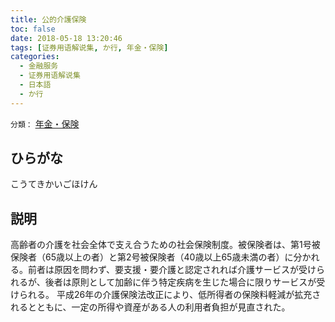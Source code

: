 ```yaml
---
title: 公的介護保険
toc: false
date: 2018-05-18 13:20:46
tags: [证券用语解说集, か行, 年金・保険]
categories:
  - 金融服务
  - 证券用语解说集
  - 日本語
  - か行
---
```


`分類：` [年金・保険](/tags/年金・保険/)

## ひらがな

こうてきかいごほけん

## 説明

高齢者の介護を社会全体で支え合うための社会保険制度。被保険者は、第1号被保険者（65歳以上の者）と第2号被保険者（40歳以上65歳未満の者）に分かれる。前者は原因を問わず、要支援・要介護と認定されれば介護サービスが受けられるが、後者は原則として加齢に伴う特定疾病を生じた場合に限りサービスが受けられる。 平成26年の介護保険法改正により、低所得者の保険料軽減が拡充されるとともに、一定の所得や資産がある人の利用者負担が見直された。
